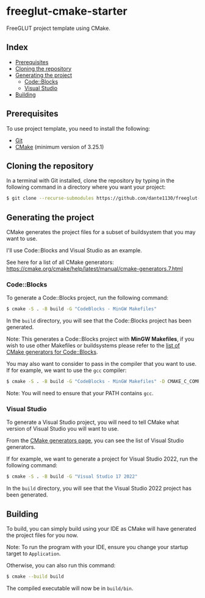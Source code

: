 # freeglut-cmake-starter

FreeGLUT project template using CMake.

## Index

* [Prerequisites](#prerequisites)
* [Cloning the repository](#cloning)
* [Generating the project](#generate-project)
  * [Code::Blocks](#codeblocks)
  * [Visual Studio](#visual-studio)
* [Building](#building)

## Prerequisites

To use project template, you need to install the following:

- [Git](https://git-scm.com/downloads)
- [CMake](https://cmake.org/download/) (minimum version of 3.25.1)

## Cloning the repository

In a terminal with Git installed, clone the repository by typing in the following command in a directory where you want your project:

```bash
$ git clone --recurse-submodules https://github.com/dante1130/freeglut-cmake-starter
```

## Generating the project

CMake generates the project files for a subset of buildsystem that you may want to use.

I'll use Code::Blocks and Visual Studio as an example.

See here for a list of all CMake generators: https://cmake.org/cmake/help/latest/manual/cmake-generators.7.html

### Code::Blocks

To generate a Code::Blocks project, run the following command:

```bash
$ cmake -S . -B build -G "CodeBlocks - MinGW Makefiles"
```

In the `build` directory, you will see that the Code::Blocks project has been generated.

Note: This generates a Code::Blocks project with **MinGW Makefiles**, if you wish to use other Makefiles or buildsystems please refer to the [list of CMake generators for Code::Blocks](https://cmake.org/cmake/help/latest/generator/CodeBlocks.html).

You may also want to consider to pass in the compiler that you want to use. If for example, we want to use the `gcc` compiler:

```bash
$ cmake -S . -B build -G "CodeBlocks - MinGW Makefiles" -D CMAKE_C_COMPILER=gcc
```

Note: You will need to ensure that your PATH contains `gcc`.

### Visual Studio

To generate a Visual Studio project, you will need to tell CMake what version of Visual Studio you will want to use.

From the [CMake generators page](https://cmake.org/cmake/help/latest/manual/cmake-generators.7.html#id14), you can see the list of Visual Studio generators.

If for example, we want to generate a project for Visual Studio 2022, run the following command:

```bash
$ cmake -S . -B build -G "Visual Studio 17 2022"
```

In the `build` directory, you will see that the Visual Studio 2022 project has been generated.

## Building

To build, you can simply build using your IDE as CMake will have generated the project files for you now. 

Note: To run the program with your IDE, ensure you change your startup target to `Application`.

Otherwise, you can also run this command:

```bash
$ cmake --build build
```

The compiled executable will now be in `build/bin`.
